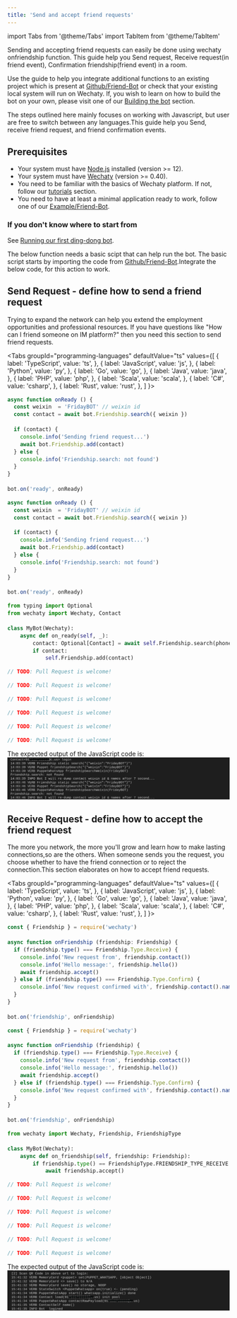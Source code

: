 ```yaml
---
title: 'Send and accept friend requests'
---
```


import Tabs from '@theme/Tabs'
import TabItem from '@theme/TabItem'

Sending and accepting friend requests can easily be done using wechaty onfriendship function. This guide help you Send request, Receive request(in friend event), Confirmation friendship(friend event) in a room.

Use the guide to help you integrate additional functions to an existing project which is present at [Github/Friend-Bot](https://github.com/wechaty/wechaty/blob/1523c5e02be46ebe2cc172a744b2fbe53351540e/examples/friend-bot.ts) or check that your existing local system will run on Wechaty. If, you wish to learn on how to build the bot on your own, please visit one of our [Building the bot](https://wechaty.js.org/docs/examples/basic/contact-bot#building-the-bot) section.

The steps outlined here mainly focuses on working with Javascript, but user are free to switch between any languages.This guide help you Send, receive friend request, and friend confirmation events.

## Prerequisites

* Your system must have [Node.js](https://nodejs.org/en/download/package-manager/) installed (version >= 12).
* Your system must have [Wechaty](https://github.com/wechaty/wechaty) (version >= 0.40).
* You need to be familiar with the basics of Wechaty platform. If not, follow our [tutorials](https://wechaty.js.org/docs/tutorials/) section.
* You need to have at least a minimal application ready to work, follow one of our [Example/Friend-Bot](https://wechaty.js.org/docs/examples/advanced/friend-bot/).

### If you don't know where to start from

See [Running our first ding-dong bot](https://wechaty.js.org/docs/getting-started/quick-start).

The below function needs a basic scipt that can help run the bot. The basic script starts by importing the code from [Github/Friend-Bot](https://github.com/wechaty/wechaty/blob/1523c5e02be46ebe2cc172a744b2fbe53351540e/examples/friend-bot.ts).Integrate the below code, for this action to work.

## Send Request - define how to send a friend request

Trying to expand the network can help you extend the employment opportunities and professional resources. If you have questions like "How can I friend someone on IM platform?" then you need this section to send friend requests.

<Tabs
  groupId="programming-languages"
  defaultValue="ts"
  values={[
    { label: 'TypeScript',  value: 'ts', },
    { label: 'JavaScript',  value: 'js', },
    { label: 'Python',      value: 'py', },
    { label: 'Go',          value: 'go', },
    { label: 'Java',        value: 'java', },
    { label: 'PHP',         value: 'php', },
    { label: 'Scala',       value: 'scala', },
    { label: 'C#',          value: 'csharp', },
    { label: 'Rust',        value: 'rust', },
  ]
}>

<TabItem value="ts">

```ts
async function onReady () {
  const weixin  = 'FridayBOT' // weixin id
  const contact = await bot.Friendship.search({ weixin })

  if (contact) {
    console.info('Sending friend request...')
    await bot.Friendship.add(contact)
  } else {
    console.info('Friendship.search: not found')
  }
}

bot.on('ready', onReady)
```

</TabItem>
<TabItem value="js">

```js
async function onReady () {
  const weixin  = 'FridayBOT' // weixin id
  const contact = await bot.Friendship.search({ weixin })

  if (contact) {
    console.info('Sending friend request...')
    await bot.Friendship.add(contact)
  } else {
    console.info('Friendship.search: not found')
  }
}

bot.on('ready', onReady)
```

</TabItem>
<TabItem value="py">

```py
from typing import Optional
from wechaty import Wechaty, Contact

class MyBot(Wechaty):
    async def on_ready(self, _):
        contact: Optional[Contact] = await self.Friendship.search(phone='phone-of-someone')
        if contact:
            self.Friendship.add(contact)
```

</TabItem>
<TabItem value="go">

```go
// TODO: Pull Request is welcome!
```

</TabItem>
<TabItem value="java">

```java
// TODO: Pull Request is welcome!
```

</TabItem>
<TabItem value="php">

```php
// TODO: Pull Request is welcome!
```

</TabItem>
<TabItem value="scala">

```scala
// TODO: Pull Request is welcome!
```

</TabItem>
<TabItem value="csharp">

```csharp
// TODO: Pull Request is welcome!
```

</TabItem>
<TabItem value="rust">

```rust
// TODO: Pull Request is welcome!
```

</TabItem>
</Tabs>

The expected output of the JavaScript code is:
![Send Request](../../static/img/docs/howto/friendship/send-request.png)

## Receive Request - define how to accept the friend request

The more you network, the more you'll grow and learn how to make lasting connections,so are the others. When someone sends you the request, you choose whether to have the friend connection or to reject the connection.This section elaborates on how to accept friend requests.

<Tabs
  groupId="programming-languages"
  defaultValue="ts"
  values={[
    { label: 'TypeScript',  value: 'ts', },
    { label: 'JavaScript',  value: 'js', },
    { label: 'Python',      value: 'py', },
    { label: 'Go',          value: 'go', },
    { label: 'Java',        value: 'java', },
    { label: 'PHP',         value: 'php', },
    { label: 'Scala',       value: 'scala', },
    { label: 'C#',          value: 'csharp', },
    { label: 'Rust',        value: 'rust', },
  ]
}>

<TabItem value="ts">

```ts
const { Friendship } = require('wechaty')

async function onFriendship (friendship: Friendship) {
  if (friendship.type() === Friendship.Type.Receive) {
    console.info('New request from', friendship.contact())
    console.info('Hello message:', friendship.hello())
    await friendship.accept()
  } else if (friendship.type() === Friendship.Type.Confirm) {
    console.info('New request confirmed with', friendship.contact().name())
  }
}

bot.on('friendship', onFriendship)
```

</TabItem>
<TabItem value="js">

```js
const { Friendship } = require('wechaty')

async function onFriendship (friendship) {
  if (friendship.type() === Friendship.Type.Receive) {
    console.info('New request from', friendship.contact())
    console.info('Hello message:', friendship.hello())
    await friendship.accept()
  } else if (friendship.type() === Friendship.Type.Confirm) {
    console.info('New request confirmed with', friendship.contact().name())
  }
}

bot.on('friendship', onFriendship)
```

</TabItem>
<TabItem value="py">

```py
from wechaty import Wechaty, Friendship, FriendshipType

class MyBot(Wechaty):
    async def on_friendship(self, friendship: Friendship):
        if friendship.type() == FriendshipType.FRIENDSHIP_TYPE_RECEIVE:
            await friendship.accept()
```

</TabItem>
<TabItem value="go">

```go
// TODO: Pull Request is welcome!
```

</TabItem>
<TabItem value="java">

```java
// TODO: Pull Request is welcome!
```

</TabItem>
<TabItem value="php">

```php
// TODO: Pull Request is welcome!
```

</TabItem>
<TabItem value="scala">

```scala
// TODO: Pull Request is welcome!
```

</TabItem>
<TabItem value="csharp">

```csharp
// TODO: Pull Request is welcome!
```

</TabItem>
<TabItem value="rust">

```rust
// TODO: Pull Request is welcome!
```

</TabItem>
</Tabs>

The expected output of the JavaScript code is:
![Recieve Request](../../static/img/docs/howto/friendship/receive-request.png)
